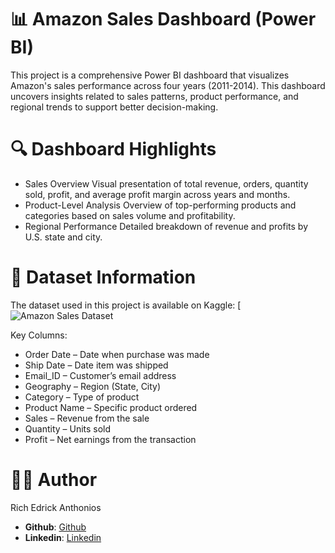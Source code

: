 # 📊 Amazon Sales Dashboard (Power BI)
This project is a comprehensive Power BI dashboard that visualizes Amazon's sales performance across four years (2011-2014). This dashboard uncovers insights related to sales patterns, product performance, and regional trends to support better decision-making.

# 🔍 Dashboard Highlights
- Sales Overview
Visual presentation of total revenue, orders, quantity sold, profit, and average profit margin across years and months.
- Product-Level Analysis
Overview of top-performing products and categories based on sales volume and profitability.
- Regional Performance
Detailed breakdown of revenue and profits by U.S. state and city.

# 📂 Dataset Information
The dataset used in this project is available on Kaggle: [![Amazon Sales Dataset](https://www.kaggle.com/datasets/anandshaw2001/amazon-sales-dataset)

Key Columns:
- Order Date – Date when purchase was made
- Ship Date – Date item was shipped
- Email_ID – Customer’s email address
- Geography – Region (State, City)
- Category – Type of product
- Product Name – Specific product ordered
- Sales – Revenue from the sale
- Quantity – Units sold
- Profit – Net earnings from the transaction

# 🙋‍♂️ Author
Rich Edrick Anthonios

- **Github**: [Github](https://github.com/Richeaa)
- **Linkedin**: [Linkedin](https://www.linkedin.com/in/richea)
